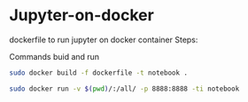 # Jupyter-on-docker
dockerfile to run jupyter on docker container
Steps:

Commands buid and run
```sh
sudo docker build -f dockerfile -t notebook .
```
```sh
sudo docker run -v $(pwd)/:/all/ -p 8888:8888 -ti notebook
```
